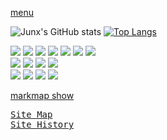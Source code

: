 
[menu](menu.md ':include')




![Junx's GitHub stats](https://github-readme-stats.vercel.app/api?username=junxnone&show_icons=true&hide_border=true&theme=dark&locale=cn&ring_color=0000ff&line_height=24)
[![Top Langs](https://github-readme-stats.vercel.app/api/top-langs/?username=junxnone&layout=compact&hide_border=true&theme=dark&locale=cn&card_width=445&langs_count=8&hide=javascript,html,CSS,SCSS&langs_count=6)](https://github.com/junxnone)
 
![](https://img.shields.io/badge/%E2%9C%8C-CV-green)
![](https://img.shields.io/badge/%E2%9C%8C-ML&DL-green)
![](https://img.shields.io/badge/%E2%9C%8C-Python-green)
![](https://img.shields.io/badge/%E2%9C%8C-C/C++-green)
![](https://img.shields.io/badge/%E2%9C%8C-Shell-green)
![](https://img.shields.io/badge/%E2%9C%8C-Linux-green)
![](https://img.shields.io/badge/%E2%9C%8C-Docker-green)  
![](https://img.shields.io/badge/%E2%9C%8D-AL-blue)
![](https://img.shields.io/badge/%E2%9C%8D-AutoML-blue)
![](https://img.shields.io/badge/%E2%9C%8D-RL-blue)
![](https://img.shields.io/badge/%E2%9C%8D-NLP-blue)  
![](https://img.shields.io/badge/%DB%A9-Android-lightgrey)
![](https://img.shields.io/badge/%DB%A9-Camera-lightgrey)
![](https://img.shields.io/badge/%DB%A9-Hardware-lightgrey)
![](https://img.shields.io/badge/%DB%A9-EmbeddingOS-lightgrey)  


[markmap show](https://junxnone.github.io/onepage/markmap.html?md=https://junxnone.github.io/skills.md ':include :type=iframe width=50% height=800px')

<kbd>[Site Map](https://junxnone.github.io/xwiki/markmap.html?md=https://junxnone.github.io/sitemap.md)</kbd>  
<kbd>[Site History](/sitehist)</kbd>


